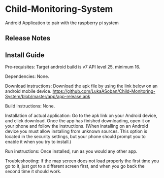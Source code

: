 # Child-Monitoring-System
Android Application to pair with the raspberry pi system

## Release Notes

## Install Guide
Pre-requisites: Target android build is v7 API level 25, minimum 16.

Dependencies: None.

Download instructions: Download the apk file by using the link below on an android mobile device.
https://github.com/LukaASoban/Child-Monitoring-System/blob/master/app/app-release.apk

Build instructions: None.

Installation of actual application: Go to the apk link on your Android device, and click download. Once the app has finished downloading, open it on your phone and follow the instructions. (When installing on an Android device you must allow installing from unknown sources. This option is located in the security settings, but your phone should prompt you to enable it when you try to install.)

Run instructions: Once installed, run as you would any other app.

Troubleshooting: If the map screen does not load properly the first time you go to it, just got to a different screen first, and when you go back the second time it should work.
